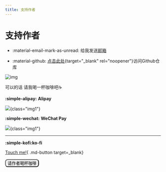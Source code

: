 ```yaml
---
title: 支持作者
---
```


# 支持作者

<div class="grid cards" markdown>

- :material-email-mark-as-unread: 给我发送[邮箱](mailto:wcowin@qq.com)

- :material-github: [点击此处](https://github.com/Wcowin/Wcowin.github.io){target="\_blank" rel="noopener"}访问Github仓库

</div>

![img](https://cn.mcecy.com/image/20231214/1983c439e3dfeadedac1904c2202ee11.jpg) 


可以的话 请我喝一杯咖啡吧☕️

**:simple-alipay:** **Alipay**

![](https://s2.loli.net/2024/02/01/ps8UM6xu2OL3Dyr.jpg){class="img1"}

**:simple-wechat:** **WeChat Pay**

![](https://s2.loli.net/2024/02/01/cxrEKTLp5CiQeBw.jpg){class="img1"}

***
**:simple-kofi:ko-fi**

[Touch me!](https://ko-fi.com/U6U5HAO6B){ .md-button target=_blank}


<div class="reward-container">
  <div></div>
  <button style="border-radius: 0.5rem;" onclick="var qr = document.getElementById('qr'); qr.style.display = (qr.style.display === 'none') ? 'block' : 'none';">
    请作者喝杯咖啡
  </button>
  <div id="qr" style="display: none;">
      <div style="display: inline-block;">
        <img src="https://s2.loli.net/2024/02/01/cxrEKTLp5CiQeBw.jpg" alt="Wcowin 微信支付">
        <p>微信支付</p>
      </div>
      <div style="display: inline-block;">
        <img src="https://s2.loli.net/2024/02/01/ps8UM6xu2OL3Dyr.jpg" alt="Wcowin 支付宝">
        <p>支付宝</p>
      </div>
  </div>
</div>



